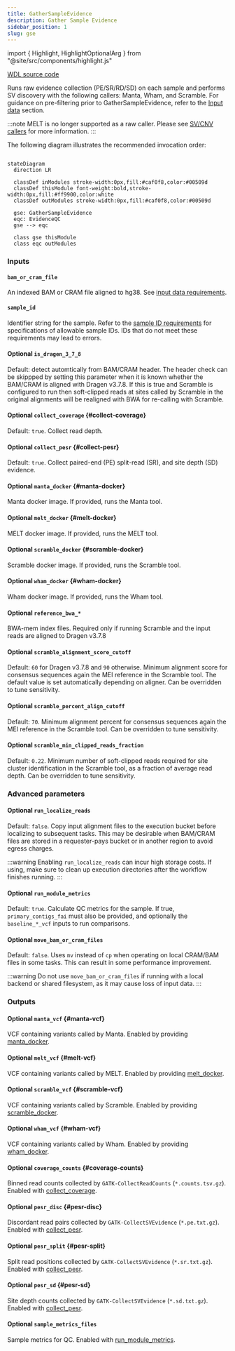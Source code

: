 ```yaml
---
title: GatherSampleEvidence 
description: Gather Sample Evidence
sidebar_position: 1
slug: gse
---
```


import { Highlight, HighlightOptionalArg } from "@site/src/components/highlight.js"

[WDL source code](https://github.com/broadinstitute/gatk-sv/blob/main/wdl/GatherSampleEvidence.wdl)

Runs raw evidence collection (PE/SR/RD/SD) on each sample and performs SV discovery with the following callers: 
Manta, Wham, and Scramble. For guidance on pre-filtering prior to GatherSampleEvidence, refer to the 
[Input data](/docs/gs/inputs) section.

:::note
MELT is no longer supported as a raw caller. Please see [SV/CNV callers](/docs/gs/sv_callers) for more information.
:::

The following diagram illustrates the recommended invocation order:

```mermaid

stateDiagram
  direction LR
  
  classDef inModules stroke-width:0px,fill:#caf0f8,color:#00509d
  classDef thisModule font-weight:bold,stroke-width:0px,fill:#ff9900,color:white
  classDef outModules stroke-width:0px,fill:#caf0f8,color:#00509d

  gse: GatherSampleEvidence
  eqc: EvidenceQC
  gse --> eqc
  
  class gse thisModule
  class eqc outModules
```

### Inputs

#### `bam_or_cram_file`
An indexed BAM or CRAM file aligned to hg38. See [input data requirements](/docs/gs/inputs).

#### `sample_id`
Identifier string for the sample. Refer to the [sample ID requirements](/docs/gs/inputs#sampleids) 
for specifications of allowable sample IDs. IDs that do not meet these requirements may lead to errors.

#### <HighlightOptionalArg>Optional</HighlightOptionalArg> `is_dragen_3_7_8`
Default: detect automtically from BAM/CRAM header. The header check can be skippped by setting this parameter when it 
is known whether the BAM/CRAM is aligned with Dragen v3.7.8. If this is true and Scramble is configured to run then 
soft-clipped reads at sites called by Scramble in the original alignments will be realigned with BWA for re-calling with 
Scramble.

#### <HighlightOptionalArg>Optional</HighlightOptionalArg> `collect_coverage` {#collect-coverage}
Default: `true`. Collect read depth.

#### <HighlightOptionalArg>Optional</HighlightOptionalArg> `collect_pesr` {#collect-pesr}
Default: `true`. Collect paired-end (PE) split-read (SR), and site depth (SD) evidence.

#### <HighlightOptionalArg>Optional</HighlightOptionalArg> `manta_docker` {#manta-docker}
Manta docker image. If provided, runs the Manta tool.

#### <HighlightOptionalArg>Optional</HighlightOptionalArg> `melt_docker` {#melt-docker}
MELT docker image. If provided, runs the MELT tool.

#### <HighlightOptionalArg>Optional</HighlightOptionalArg> `scramble_docker` {#scramble-docker}
Scramble docker image. If provided, runs the Scramble tool.

#### <HighlightOptionalArg>Optional</HighlightOptionalArg> `wham_docker` {#wham-docker}
Wham docker image. If provided, runs the Wham tool.

#### <HighlightOptionalArg>Optional</HighlightOptionalArg> `reference_bwa_*`
BWA-mem index files. Required only if running Scramble and the input reads are aligned to Dragen v3.7.8

#### <HighlightOptionalArg>Optional</HighlightOptionalArg> `scramble_alignment_score_cutoff`
Default: `60` for Dragen v3.7.8 and `90` otherwise. Minimum alignment score for consensus sequences again the MEI reference 
in the Scramble tool. The default value is set automatically depending on aligner. Can be overridden to tune 
sensitivity.

#### <HighlightOptionalArg>Optional</HighlightOptionalArg> `scramble_percent_align_cutoff`
Default: `70`. Minimum alignment percent for consensus sequences again the MEI reference in the Scramble tool. Can be 
overridden to tune sensitivity.

#### <HighlightOptionalArg>Optional</HighlightOptionalArg> `scramble_min_clipped_reads_fraction`
Default: `0.22`. Minimum number of soft-clipped reads required for site cluster identification in the Scramble tool, 
as a fraction of average read depth. Can be overridden to tune sensitivity.

### Advanced parameters

#### <HighlightOptionalArg>Optional</HighlightOptionalArg> `run_localize_reads`
Default: `false`. Copy input alignment files to the execution bucket before localizing to subsequent tasks. This 
may be desirable when BAM/CRAM files are stored in a requester-pays bucket or in another region to avoid egress charges.

:::warning
Enabling `run_localize_reads` can incur high storage costs. If using, make sure to clean up execution directories after 
the workflow finishes running.
:::

#### <HighlightOptionalArg>Optional</HighlightOptionalArg> `run_module_metrics`
Default: `true`. Calculate QC metrics for the sample. If true, `primary_contigs_fai` must also be provided, and 
optionally the `baseline_*_vcf` inputs to run comparisons. 

#### <HighlightOptionalArg>Optional</HighlightOptionalArg> `move_bam_or_cram_files`
Default: `false`. Uses `mv` instead of `cp` when operating on local CRAM/BAM files in some tasks. This can result in 
some performance improvement.

:::warning
Do not use `move_bam_or_cram_files` if running with a local backend or shared filesystem, as it may cause loss of 
input data.
:::

### Outputs

#### <HighlightOptionalArg>Optional</HighlightOptionalArg> `manta_vcf` {#manta-vcf}
VCF containing variants called by Manta. Enabled by providing [manta_docker](#manta-docker).

#### <HighlightOptionalArg>Optional</HighlightOptionalArg> `melt_vcf` {#melt-vcf}
VCF containing variants called by MELT. Enabled by providing [melt_docker](#melt-docker).

#### <HighlightOptionalArg>Optional</HighlightOptionalArg> `scramble_vcf` {#scramble-vcf}
VCF containing variants called by Scramble. Enabled by providing [scramble_docker](#scramble-docker).

#### <HighlightOptionalArg>Optional</HighlightOptionalArg> `wham_vcf` {#wham-vcf}
VCF containing variants called by Wham. Enabled by providing [wham_docker](#wham-docker).

#### <HighlightOptionalArg>Optional</HighlightOptionalArg>  `coverage_counts` {#coverage-counts}
Binned read counts collected by `GATK-CollectReadCounts` (`*.counts.tsv.gz`). Enabled with [collect_coverage](#collect-coverage).

#### <HighlightOptionalArg>Optional</HighlightOptionalArg>  `pesr_disc` {#pesr-disc}
Discordant read pairs collected by `GATK-CollectSVEvidence` (`*.pe.txt.gz`). Enabled with [collect_pesr](#collect-pesr).

#### <HighlightOptionalArg>Optional</HighlightOptionalArg>  `pesr_split` {#pesr-split}
Split read positions collected by `GATK-CollectSVEvidence` (`*.sr.txt.gz`). Enabled with [collect_pesr](#collect-pesr).

#### <HighlightOptionalArg>Optional</HighlightOptionalArg>  `pesr_sd` {#pesr-sd}
Site depth counts collected by `GATK-CollectSVEvidence` (`*.sd.txt.gz`). Enabled with [collect_pesr](#collect-pesr).

#### <HighlightOptionalArg>Optional</HighlightOptionalArg> `sample_metrics_files`
Sample metrics for QC. Enabled with [run_module_metrics](#optional-run_module_metrics).